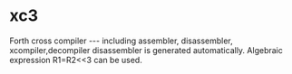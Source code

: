 # xc3
Forth cross compiler --- including assembler, disassembler, xcompiler,decompiler
disassembler is generated automatically. Algebraic expression R1=R2<<3 can be used.
